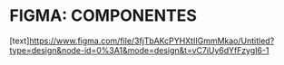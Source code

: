 # FIGMA: COMPONENTES 
[text]https://www.figma.com/file/3fjTbAKcPYHXtIIGmmMkao/Untitled?type=design&node-id=0%3A1&mode=design&t=vC7iUy6dYfFzygI6-1
